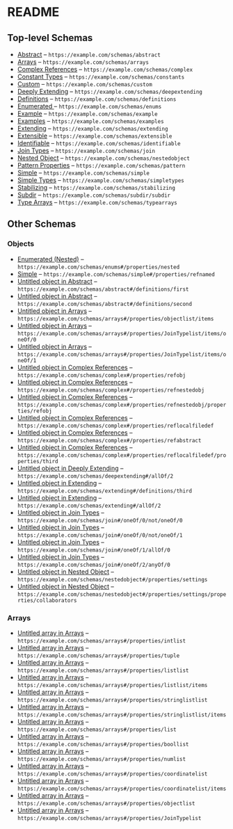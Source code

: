 # README

## Top-level Schemas

-   [Abstract](./abstract.md "This is an abstract schema") – `https://example.com/schemas/abstract`
-   [Arrays](./arrays.md "This is an example schema with examples for multiple array types and their constraints") – `https://example.com/schemas/arrays`
-   [Complex References](./complex.md "This is an example schema that uses types defined in other schemas") – `https://example.com/schemas/complex`
-   [Constant Types](./constants.md "This is an example schema with examples for properties with constant values") – `https://example.com/schemas/constants`
-   [Custom](./custom.md "This is an extensible schema") – `https://example.com/schemas/custom`
-   [Deeply Extending](./deepextending.md "This is an extending schema") – `https://example.com/schemas/deepextending`
-   [Definitions](./definitions.md "This is an example of using a definitions object within a schema") – `https://example.com/schemas/definitions`
-   [Enumerated ](./enums.md "This is an example schema with examples for properties with enum values") – `https://example.com/schemas/enums`
-   [Example](./example.md "This is an example schema with examples") – `https://example.com/schemas/example`
-   [Examples](./examples.md "This is an example schema with multiple examples") – `https://example.com/schemas/examples`
-   [Extending](./extending.md "This is an extending schema") – `https://example.com/schemas/extending`
-   [Extensible](./extensible.md "This is an extensible schema") – `https://example.com/schemas/extensible`
-   [Identifiable](./identifiable.md "This is a very simple example of a JSON schema") – `https://example.com/schemas/identifiable`
-   [Join Types](./join.md "This is an example of a JSON schema with only a join type key") – `https://example.com/schemas/join`
-   [Nested Object](./nestedobj.md) – `https://example.com/schemas/nestedobject`
-   [Pattern Properties](./pattern.md "This is an example of a JSON schema with only a patternProperties key") – `https://example.com/schemas/pattern`
-   [Simple](./simple.md "This is a very simple example of a JSON schema") – `https://example.com/schemas/simple`
-   [Simple Types](./simpletypes.md "This is an example schema with examples for multiple types and their constraints") – `https://example.com/schemas/simpletypes`
-   [Stabilizing](./stabilizing.md "This is a schema which is currently in the stabilizing status") – `https://example.com/schemas/stabilizing`
-   [Subdir](./subdir.md "A schema in a sub directory") – `https://example.com/schemas/subdir/subdir`
-   [Type Arrays](./typearrays.md "This schema test type arrays and nullable types") – `https://example.com/schemas/typearrays`

## Other Schemas

### Objects

-   [Enumerated (Nested)](./enums-properties-enumerated-nested.md "This is an example schema with examples for properties of nested objects with enum values") – `https://example.com/schemas/enums#/properties/nested`
-   [Simple](./complex-properties-simple.md "This is a very simple example of a JSON schema") – `https://example.com/schemas/simple#/properties/refnamed`
-   [Untitled object in Abstract](./abstract-definitions-first.md) – `https://example.com/schemas/abstract#/definitions/first`
-   [Untitled object in Abstract](./abstract-definitions-second.md) – `https://example.com/schemas/abstract#/definitions/second`
-   [Untitled object in Arrays](./arrays-properties-objectlist-items.md) – `https://example.com/schemas/arrays#/properties/objectlist/items`
-   [Untitled object in Arrays](./arrays-properties-jointypelist-items-oneof-0.md "A simple string") – `https://example.com/schemas/arrays#/properties/JoinTypelist/items/oneOf/0`
-   [Untitled object in Arrays](./arrays-properties-jointypelist-items-oneof-1.md "Another simple string") – `https://example.com/schemas/arrays#/properties/JoinTypelist/items/oneOf/1`
-   [Untitled object in Complex References](./complex-properties-refobj.md) – `https://example.com/schemas/complex#/properties/refobj`
-   [Untitled object in Complex References](./complex-properties-refnestedobj.md) – `https://example.com/schemas/complex#/properties/refnestedobj`
-   [Untitled object in Complex References](./complex-properties-refnestedobj-properties-refobj.md) – `https://example.com/schemas/complex#/properties/refnestedobj/properties/refobj`
-   [Untitled object in Complex References](./complex-properties-reflocalfiledef.md) – `https://example.com/schemas/complex#/properties/reflocalfiledef`
-   [Untitled object in Complex References](./complex-properties-refabstract.md) – `https://example.com/schemas/complex#/properties/refabstract`
-   [Untitled object in Complex References](./complex-properties-reflocalfiledef-properties-third.md) – `https://example.com/schemas/complex#/properties/reflocalfiledef/properties/third`
-   [Untitled object in Deeply Extending](./deepextending-allof-2.md) – `https://example.com/schemas/deepextending#/allOf/2`
-   [Untitled object in Extending](./extending-definitions-third.md) – `https://example.com/schemas/extending#/definitions/third`
-   [Untitled object in Extending](./extending-allof-2.md) – `https://example.com/schemas/extending#/allOf/2`
-   [Untitled object in Join Types](./join-oneof-0-not-oneof-0.md "A simple string") – `https://example.com/schemas/join#/oneOf/0/not/oneOf/0`
-   [Untitled object in Join Types](./join-oneof-0-not-oneof-1.md "Another simple string") – `https://example.com/schemas/join#/oneOf/0/not/oneOf/1`
-   [Untitled object in Join Types](./join-oneof-1-allof-0.md "A simple string") – `https://example.com/schemas/join#/oneOf/1/allOf/0`
-   [Untitled object in Join Types](./join-oneof-2-anyof-0.md "Another simple string") – `https://example.com/schemas/join#/oneOf/2/anyOf/0`
-   [Untitled object in Nested Object](./nestedobj-properties-settings.md "settings") – `https://example.com/schemas/nestedobject#/properties/settings`
-   [Untitled object in Nested Object](./nestedobj-properties-settings-properties-collaborators.md "collaborators") – `https://example.com/schemas/nestedobject#/properties/settings/properties/collaborators`

### Arrays

-   [Untitled array in Arrays](./arrays-properties-intlist.md "This is an array") – `https://example.com/schemas/arrays#/properties/intlist`
-   [Untitled array in Arrays](./arrays-properties-tuple.md "This is an array of two values, one positive, one negative") – `https://example.com/schemas/arrays#/properties/tuple`
-   [Untitled array in Arrays](./arrays-properties-listlist.md "This is an array of arrays") – `https://example.com/schemas/arrays#/properties/listlist`
-   [Untitled array in Arrays](./arrays-properties-listlist-items.md) – `https://example.com/schemas/arrays#/properties/listlist/items`
-   [Untitled array in Arrays](./arrays-properties-stringlistlist.md "This is an array of arrays of strings") – `https://example.com/schemas/arrays#/properties/stringlistlist`
-   [Untitled array in Arrays](./arrays-properties-stringlistlist-items.md) – `https://example.com/schemas/arrays#/properties/stringlistlist/items`
-   [Untitled array in Arrays](./arrays-properties-list.md "This is an array") – `https://example.com/schemas/arrays#/properties/list`
-   [Untitled array in Arrays](./arrays-properties-boollist.md "This is an array") – `https://example.com/schemas/arrays#/properties/boollist`
-   [Untitled array in Arrays](./arrays-properties-numlist.md "This is an array") – `https://example.com/schemas/arrays#/properties/numlist`
-   [Untitled array in Arrays](./arrays-properties-coordinatelist.md "This is an array of coordinates in three-dimensional space") – `https://example.com/schemas/arrays#/properties/coordinatelist`
-   [Untitled array in Arrays](./arrays-properties-coordinatelist-items.md "A coordinate, specified by x, y, and z values") – `https://example.com/schemas/arrays#/properties/coordinatelist/items`
-   [Untitled array in Arrays](./arrays-properties-objectlist.md "An array of simple objects") – `https://example.com/schemas/arrays#/properties/objectlist`
-   [Untitled array in Arrays](./arrays-properties-jointypelist.md "An array of simple objects") – `https://example.com/schemas/arrays#/properties/JoinTypelist`
